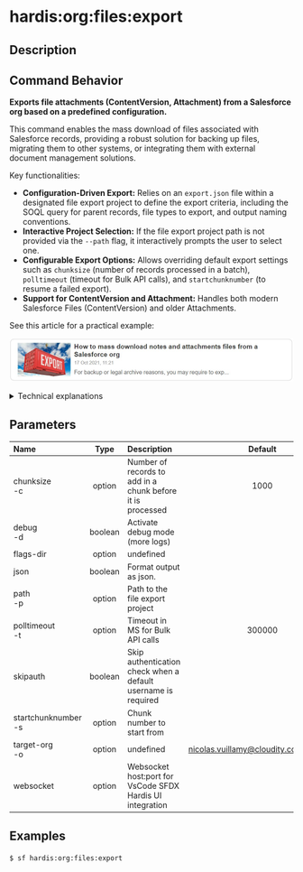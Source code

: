 <!-- This file has been generated with command 'sf hardis:doc:plugin:generate'. Please do not update it manually or it may be overwritten -->
# hardis:org:files:export

## Description


## Command Behavior

**Exports file attachments (ContentVersion, Attachment) from a Salesforce org based on a predefined configuration.**

This command enables the mass download of files associated with Salesforce records, providing a robust solution for backing up files, migrating them to other systems, or integrating them with external document management solutions.

Key functionalities:

- **Configuration-Driven Export:** Relies on an `export.json` file within a designated file export project to define the export criteria, including the SOQL query for parent records, file types to export, and output naming conventions.
- **Interactive Project Selection:** If the file export project path is not provided via the `--path` flag, it interactively prompts the user to select one.
- **Configurable Export Options:** Allows overriding default export settings such as `chunksize` (number of records processed in a batch), `polltimeout` (timeout for Bulk API calls), and `startchunknumber` (to resume a failed export).
- **Support for ContentVersion and Attachment:** Handles both modern Salesforce Files (ContentVersion) and older Attachments.

See this article for a practical example:

[![How to mass download notes and attachments files from a Salesforce org](https://github.com/hardisgroupcom/sfdx-hardis/raw/main/docs/assets/images/article-mass-download.jpg)](https://nicolas.vuillamy.fr/how-to-mass-download-notes-and-attachments-files-from-a-salesforce-org-83a028824afd)

<details markdown="1">
<summary>Technical explanations</summary>

The command's technical implementation involves:

- **FilesExporter Class:** The core logic is encapsulated within the `FilesExporter` class, which orchestrates the entire export process.
- **SOQL Queries (Bulk API):** It uses Salesforce Bulk API queries to efficiently retrieve large volumes of parent record IDs and file metadata.
- **File Download:** Downloads the actual file content from Salesforce.
- **File System Operations:** Writes the downloaded files to the local file system, organizing them into folders based on the configured naming conventions.
- **Configuration Loading:** Reads the `export.json` file to get the export configuration. It also allows for interactive overriding of these settings.
- **Interactive Prompts:** Uses `selectFilesWorkspace` to allow the user to choose a file export project and `promptFilesExportConfiguration` for customizing export options.
- **Error Handling:** Includes mechanisms to handle potential errors during the export process, such as network issues or API limits.
</details>


## Parameters

|Name|Type|Description|Default|Required|Options|
|:---|:--:|:----------|:-----:|:------:|:-----:|
|chunksize<br/>-c|option|Number of records to add in a chunk before it is processed|1000|||
|debug<br/>-d|boolean|Activate debug mode (more logs)||||
|flags-dir|option|undefined||||
|json|boolean|Format output as json.||||
|path<br/>-p|option|Path to the file export project||||
|polltimeout<br/>-t|option|Timeout in MS for Bulk API calls|300000|||
|skipauth|boolean|Skip authentication check when a default username is required||||
|startchunknumber<br/>-s|option|Chunk number to start from||||
|target-org<br/>-o|option|undefined|nicolas.vuillamy@cloudity.com.playnico|||
|websocket|option|Websocket host:port for VsCode SFDX Hardis UI integration||||

## Examples

```shell
$ sf hardis:org:files:export
```


